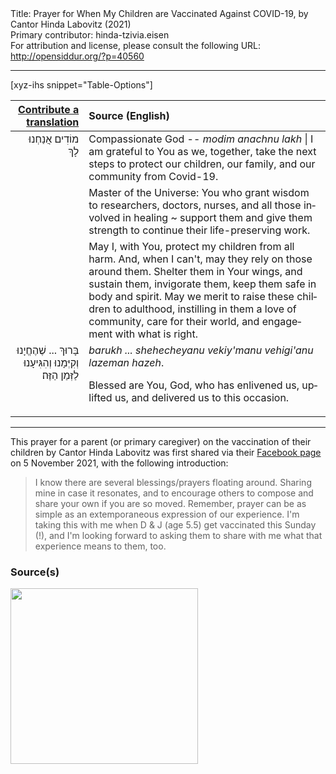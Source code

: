 <html>
<head></head>
<body>
Title: Prayer for When My Children are Vaccinated Against COVID-19, by Cantor Hinda Labovitz (2021)<br />
Primary contributor: hinda-tzivia.eisen<br />
For attribution and license, please consult the following URL: <a href="http://opensiddur.org/?p=40560">http://opensiddur.org/?p=40560</a>
<p />
<hr />

[xyz-ihs snippet="Table-Options"]<table style="margin-left: auto; margin-right: auto;" class="draggable">
<thead><tr><th id="x" style="text-align: right;"><a href="/contribute/upload/">Contribute a translation</a></th><th style="text-align: left;">Source (English)</th></tr></thead>
<tbody>
<tr><td style="vertical-align:top;">
<div class="liturgy" lang="he" style="text-align: right;">
&nbsp;
מוֹדִים אֲנַחְנוּ לָךְ
</div></td>

<td style="vertical-align:top;">
<div class="english" lang="en" style="text-align: left;">
Compassionate God --
<em>modim anachnu lakh</em> | I am grateful to You 
as we, together, 
take the next steps 
to protect our children, 
our family,
and our community 
from Covid-19.
</div></td></tr>


<tr><td style="vertical-align:top;">
<div class="liturgy" lang="he" style="text-align: right;">

</div></td>

<td style="vertical-align:top;">
<div class="english" lang="en" style="text-align: left;">
Master of the Universe:
You who grant wisdom to researchers, doctors, nurses, 
and all those involved in healing ~ 
support them and give them strength 
to continue their life-preserving work.
</div></td></tr>


<tr><td style="vertical-align:top;">
<div class="liturgy" lang="he" style="text-align: right;">

</div></td>

<td style="vertical-align:top;">
<div class="english" lang="en" style="text-align: left;">
May I, with You, protect my children from all harm. 
And, when I can't, may they rely on those around them. 
Shelter them in Your wings, and sustain them, 
invigorate them, 
keep them safe in body and spirit. 
May we merit to raise these children to adulthood, 
instilling in them a love of community, 
care for their world, 
and engagement with what is right.
</div></td></tr>


<tr><td style="vertical-align:top;">
<div class="liturgy" lang="he" style="text-align: right;">
בָּרוּךְ ... 
שֶׁהֶחֱיָנוּ 
וְקִיְּמָנוּ 
וְהִגִּיעָנוּ לַזְּמַן הַזֶּה׃
</div></td>

<td style="vertical-align:top;">
<div class="english" lang="en" style="text-align: left;">
<em>barukh ... 
shehecheyanu 
vekiy'manu 
vehigi'anu lazeman hazeh</em>.

Blessed are You, God, 
who has enlivened us, 
uplifted us, 
and delivered us to this occasion.
</div></td></tr>
</tbody></table>

<hr />

This prayer for a parent (or primary caregiver) on the vaccination of their children by Cantor Hinda Labovitz was first shared via their <a href="https://www.facebook.com/cantor.labovitz/posts/4582015131821649">Facebook page</a> on 5 November 2021, with the following introduction:

<blockquote>I know there are several blessings/prayers floating around. Sharing mine in case it resonates, and to encourage others to compose and share your own if you are so moved. Remember, prayer can be as simple as an extemporaneous expression of our experience. I'm taking this with me when D & J (age 5.5) get vaccinated this Sunday (!), and I'm looking forward to asking them to share with me what that experience means to them, too.</blockquote>

<h3>Source(s)</h3>

<a href="https://opensiddur.org/wp-content/uploads/2021/11/childrens-COVID-vaccination-Cantor-Hinda-Labovitz-2021.jpg"><img src="https://opensiddur.org/wp-content/uploads/2021/11/childrens-COVID-vaccination-Cantor-Hinda-Labovitz-2021-300x281.jpg" alt="" width="300" height="281" class="alignnone size-medium wp-image-40561" /></a>

&nbsp;

</body>
</html>
